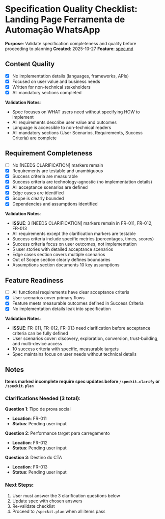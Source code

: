 # Specification Quality Checklist: Landing Page Ferramenta de Automação WhatsApp

**Purpose**: Validate specification completeness and quality before proceeding to planning
**Created**: 2025-10-27
**Feature**: [spec.md](../spec.md)

## Content Quality

- [x] No implementation details (languages, frameworks, APIs)
- [x] Focused on user value and business needs
- [x] Written for non-technical stakeholders
- [x] All mandatory sections completed

**Validation Notes**:
- Spec focuses on WHAT users need without specifying HOW to implement
- All requirements describe user value and outcomes
- Language is accessible to non-technical readers
- All mandatory sections (User Scenarios, Requirements, Success Criteria) are complete

## Requirement Completeness

- [ ] No [NEEDS CLARIFICATION] markers remain
- [x] Requirements are testable and unambiguous
- [x] Success criteria are measurable
- [x] Success criteria are technology-agnostic (no implementation details)
- [x] All acceptance scenarios are defined
- [x] Edge cases are identified
- [x] Scope is clearly bounded
- [x] Dependencies and assumptions identified

**Validation Notes**:
- **ISSUE**: 3 [NEEDS CLARIFICATION] markers remain in FR-011, FR-012, FR-013
- All requirements except the clarification markers are testable
- Success criteria include specific metrics (percentages, times, scores)
- Success criteria focus on user outcomes, not implementation
- 5 user stories with detailed acceptance scenarios
- Edge cases section covers multiple scenarios
- Out of Scope section clearly defines boundaries
- Assumptions section documents 10 key assumptions

## Feature Readiness

- [ ] All functional requirements have clear acceptance criteria
- [x] User scenarios cover primary flows
- [x] Feature meets measurable outcomes defined in Success Criteria
- [x] No implementation details leak into specification

**Validation Notes**:
- **ISSUE**: FR-011, FR-012, FR-013 need clarification before acceptance criteria can be fully defined
- User scenarios cover: discovery, exploration, conversion, trust-building, and multi-device access
- 10 success criteria with specific, measurable targets
- Spec maintains focus on user needs without technical details

## Notes

**Items marked incomplete require spec updates before `/speckit.clarify` or `/speckit.plan`**

### Clarifications Needed (3 total):

**Question 1**: Tipo de prova social
- **Location**: FR-011
- **Status**: Pending user input

**Question 2**: Performance target para carregamento
- **Location**: FR-012
- **Status**: Pending user input

**Question 3**: Destino do CTA
- **Location**: FR-013
- **Status**: Pending user input

### Next Steps:
1. User must answer the 3 clarification questions below
2. Update spec with chosen answers
3. Re-validate checklist
4. Proceed to `/speckit.plan` when all items pass
